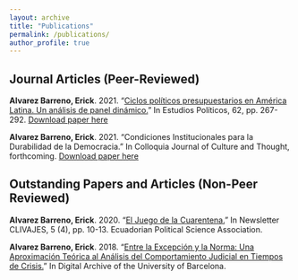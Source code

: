 ```yaml
---
layout: archive
title: "Publications"
permalink: /publications/
author_profile: true
---
```


Journal Articles (Peer-Reviewed)
---
**Alvarez Barreno, Erick**. 2021. “[Ciclos políticos presupuestarios en América Latina. Un análisis de panel dinámico.](https://revistas.udea.edu.co/index.php/estudiospoliticos/article/view/344333)” In Estudios Políticos, 62, pp. 267-292. 
[Download paper here](http://ealvarezb.github.io/files/paper2.pdf)

**Alvarez Barreno, Erick**. 2021. “Condiciones Institucionales para la Durabilidad de la Democracia.” In Colloquia Journal of Culture and Thought, forthcoming.
[Download paper here](http://ealvarezb.github.io/files/paper1.pdf)

Outstanding Papers and Articles (Non-Peer Reviewed)
---
**Alvarez Barreno, Erick**. 2020. “[El Juego de la Cuarentena.](https://drive.google.com/file/d/1Ua61iXqLALoxec7wtWTLhZfCVcpu3AOo/view)” In Newsletter CLIVAJES, 5 (4), pp. 10-13. Ecuadorian Political Science Association.

**Alvarez Barreno, Erick**. 2018. “[Entre la Excepción y la Norma: Una Aproximación Teórica al Análisis del Comportamiento Judicial en Tiempos de Crisis.](http://diposit.ub.edu/dspace/handle/2445/126336)” In Digital Archive of the
University of Barcelona.
